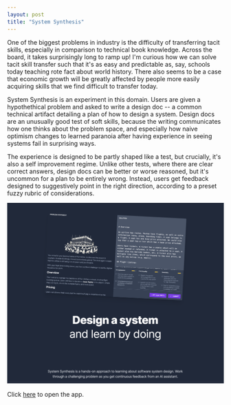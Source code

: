 ```yaml
---
layout: post
title: "System Synthesis"
---
```


One of the biggest problems in industry is the difficulty of transferring tacit skills, especially in comparison to technical book knowledge. Across the board, it takes surprisingly long to ramp up! I'm curious how we can solve tacit skill transfer such that it's as easy and predictable as, say, schools today teaching rote fact about world history. There also seems to be a case that economic growth will be greatly affected by people more easily acquiring skills that we find difficult to transfer today.

System Synthesis is an experiment in this domain. Users are given a hypothethical problem and asked to write a design doc -- a common technical artifact detailing a plan of how to design a system. Design docs are an unusually good test of soft skills, because the writing communicates how one thinks about the problem space, and especially how naive optimism changes to learned paranoia after having experience in seeing systems fail in surprising ways.

The experience is designed to be partly shaped like a test, but crucially, it's also a self improvement regime. Unlike other tests, where there are clear correct answers, design docs can be better or worse reasoned, but it's uncommon for a plan to be entirely wrong. Instead, users get feedback designed to suggestively point in the right direction, according to a preset fuzzy rubric of considerations.

<a href="http://systemsynthesis.app">![System Synthesis](/assets/system-synthesis.png)</a>

Click [here](http://systemsynthesis.app) to open the app.

